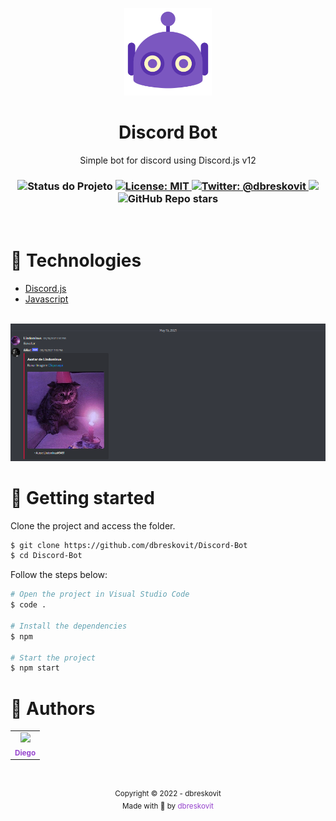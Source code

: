 <p align="center">
  <img src="./.github/resources/icons/icon.png" width="140px" />
</p>

<h1 align="center">Discord Bot</h1>
<p align="center">Simple bot for discord using Discord.js v12</p>

<h3 align="center">
  
 <!-- Status -->
 <img alt="Status do Projeto" src="https://img.shields.io/badge/Status-Finished-lightgrey?style=for-the-badge&logo=headspace&logoColor=green&color=9644CD&labelColor=1C1E26">

 <!-- License -->
  <a href="./LICENSE" target="_blank">
    <img alt="License: MIT" src="https://img.shields.io/badge/license%20-MIT-1C1E26?style=for-the-badge&labelColor=1C1E26&color=9644CD">
  </a>
  
 <!-- Twitter -->
  <a href="https://twitter.com/dbreskovit" target="_blank">
    <img alt="Twitter: @dbreskovit" src="https://img.shields.io/twitter/follow/dbreskovit.svg?style=for-the-badge&labelColor=1C1E26&color=9644CD&logo=twitter" />
  </a>

 <!-- Forks -->
 <img src="https://img.shields.io/github/forks/dbreskovit/Discord-Bot?&logo=Forks&style=for-the-badge&labelColor=1C1E26&color=9644CD">
 
 <!-- Stars -->
 <img alt="GitHub Repo stars" src="https://img.shields.io/github/stars/dbreskovit/The-Quiz?style=for-the-badge&labelColor=1C1E26&color=9644CD">


</h3>

<br />

# 🧪 Technologies

- [Discord.js](https://www.npmjs.com/package/@n-h-n/discord.js-12.5.3)
- [Javascript](https://developer.mozilla.org/pt-BR/docs/Web/JavaScript)

<br>

<img src=".github/preview.png">

# 🚀 Getting started

Clone the project and access the folder.

```bash
$ git clone https://github.com/dbreskovit/Discord-Bot
$ cd Discord-Bot
```

Follow the steps below:

```bash
# Open the project in Visual Studio Code
$ code .

# Install the dependencies
$ npm

# Start the project
$ npm start
```

# 🦄 Authors

<table>
  <tr>
    <td align="center">
      <a href="https://github.com/dbreskovit" style="text-decoration: none;color: #9644CD;">
              <img src="https://unavatar.now.sh/github/dbreskovit" width="100px"/>
            <br>
        <sub>
          <b>Diego</b>
        </sub>
      </a>
    </td>
  </tr>
</table>

#

<p align="center">
    <sub>Copyright © 2022 - dbreskovit</sub><br>
    <sub>Made with 💜 by <a href="https://github.com/dbreskovit" style="text-decoration: none;color: #9644CD;">dbreskovit</sub></a>
</p>
